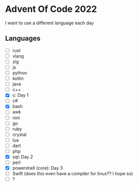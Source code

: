 # Advent Of Code 2022

I want to use a different language each day

## Languages

- [ ] rust
- [ ] vlang
- [ ] zig
- [ ] js
- [ ] python
- [ ] kotlin
- [ ] java
- [ ] c++
- [x] c: Day 1
- [ ] c#
- [x] bash
- [ ] awk
- [ ] nim
- [ ] go
- [ ] ruby
- [ ] crystal
- [ ] lua
- [ ] dart
- [ ] php
- [x] sql: Day 2
- [ ] perl
- [x] powershell (core): Day 3
- [ ] Swift (does this even have a compiler for linux?? I hope so)
- [ ] ?
